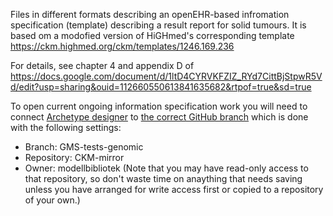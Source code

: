 Files in different formats describing an openEHR-based infromation specification (template) describing a result report for solid tumours. 
It is based om a modofied version of HiGHmed's corresponding template https://ckm.highmed.org/ckm/templates/1246.169.236

For details, see chapter 4 and appendix D of https://docs.google.com/document/d/1ltD4CYRVKFZIZ_RYd7CittBjStpwR5Vd/edit?usp=sharing&ouid=112660550613841635682&rtpof=true&sd=true

To open current ongoing information specification work you will need to connect [Archetype designer](https://tools.openehr.org/designer/) to [the correct GitHub branch](https://github.com/modellbibliotek/CKM-mirror/tree/GMS-tests-genomics) which is done with the following settings:
* Branch: GMS-tests-genomic
* Repository: CKM-mirror
* Owner: modellbibliotek
(Note that you may have read-only access to that repository, so don't waste time on anaything that needs saving unless you have arranged for write access first or copied to a repository of your own.)
